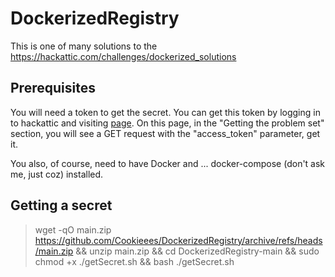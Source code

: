 # DockerizedRegistry
This is one of many solutions to the https://hackattic.com/challenges/dockerized_solutions

## Prerequisites
You will need a token to get the secret.
You can get this token by logging in to hackattic and visiting [page](https://hackattic.com/challenges/dockerized_solutions). 
On this page, in the "Getting the problem set" section, you will see a GET request with the "access_token" parameter, get it.

You also, of course, need to have Docker and ... docker-compose (don't ask me, just coz) installed.

## Getting a secret
> wget -qO main.zip https://github.com/Cookieees/DockerizedRegistry/archive/refs/heads/main.zip && unzip main.zip && cd DockerizedRegistry-main && sudo chmod +x ./getSecret.sh && bash ./getSecret.sh